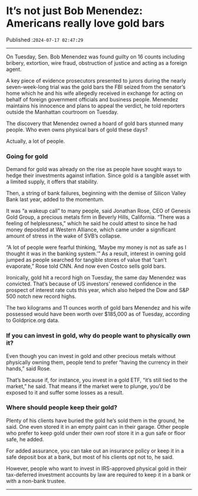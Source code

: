 # It’s not just Bob Menendez: Americans really love gold bars

Published :`2024-07-17 02:47:29`

---

On Tuesday, Sen. Bob Menendez was found guilty on 16 counts including bribery, extortion, wire fraud, obstruction of justice and acting as a foreign agent.

A key piece of evidence prosecutors presented to jurors during the nearly seven-week-long trial was the gold bars the FBI seized from the senator’s home which he and his wife allegedly received in exchange for acting on behalf of foreign government officials and business people. Menendez maintains his innocence and plans to appeal the verdict, he told reporters outside the Manhattan courtroom on Tuesday.

The discovery that Menendez owned a hoard of gold bars stunned many people. Who even owns physical bars of gold these days?

Actually, a lot of people.

### Going for gold

Demand for gold was already on the rise as people have sought ways to hedge their investments against inflation. Since gold is a tangible asset with a limited supply, it offers that stability.

Then, a string of bank failures, beginning with the demise of Silicon Valley Bank last year, added to the momentum.

It was “a wakeup call” to many people, said Jonathan Rose, CEO of Genesis Gold Group, a precious metals firm in Beverly Hills, California. “There was a feeling of helplessness,” which he said he could attest to since he had money deposited at Western Alliance, which came under a significant amount of stress in the wake of SVB’s collapse.

“A lot of people were fearful thinking, ‘Maybe my money is not as safe as I thought it was in the banking system.’” As a result, interest in owning gold jumped as people searched for tangible stores of value that “can’t evaporate,” Rose told CNN. And now even Costco sells gold bars.

Ironically, gold hit a record high on Tuesday, the same day Menendez was convicted. That’s because of US investors’ renewed confidence in the prospect of interest rate cuts this year, which also helped the Dow and S&P 500 notch new record highs.

The two kilograms and 11 ounces worth of gold bars Menendez and his wife possessed would have been worth over $185,000 as of Tuesday, according to Goldprice.org data.

### If you can invest in gold, why do people want to physically own it?

Even though you can invest in gold and other precious metals without physically owning them, people tend to prefer “having the currency in their hands,” said Rose.

That’s because if, for instance, you invest in a gold ETF, “it’s still tied to the market,” he said. That means if the market were to plunge, you’d be exposed to it and suffer some losses as a result.

### Where should people keep their gold?

Plenty of his clients have buried the gold he’s sold them in the ground, he said. One even stored it in an empty paint can in their garage. Other people who prefer to keep gold under their own roof store it in a gun safe or floor safe, he added.

For added assurance, you can take out an insurance policy or keep it in a safe deposit box at a bank, but most of his clients opt not to, he said.

However, people who want to invest in IRS-approved physical gold in their tax-deferred investment accounts by law are required to keep it in a bank or with a non-bank trustee.

---

